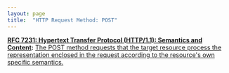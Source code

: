 ```yaml
---
layout: page
title:  "HTTP Request Method: POST"
---
```


**[RFC 7231: Hypertext Transfer Protocol (HTTP/1.1): Semantics and Content](/specs/IETF/RFC/7231 "The Hypertext Transfer Protocol (HTTP) is an application-level protocol for distributed, collaborative, hypertext information systems. This document defines the semantics of HTTP/1.1 messages as expressed by request methods, request header fields, response status codes, and response header fields, along with the payload of messages (metadata and body content) and mechanisms for content negotiation."):** [The POST method requests that the target resource process the representation enclosed in the request according to the resource's own specific semantics.](http://tools.ietf.org/html/rfc7231#section-4.3.3)

